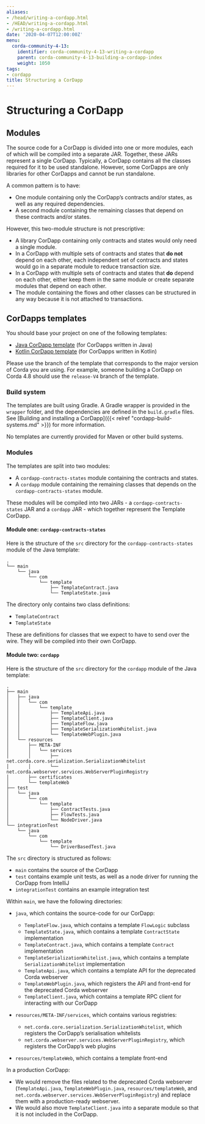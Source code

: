 ```yaml
---
aliases:
- /head/writing-a-cordapp.html
- /HEAD/writing-a-cordapp.html
- /writing-a-cordapp.html
date: '2020-04-07T12:00:00Z'
menu:
  corda-community-4-13:
    identifier: corda-community-4-13-writing-a-cordapp
    parent: corda-community-4-13-building-a-cordapp-index
    weight: 1050
tags:
- cordapp
title: Structuring a CorDapp
---
```



# Structuring a CorDapp




## Modules

The source code for a CorDapp is divided into one or more modules, each of which will be compiled into a separate JAR.
Together, these JARs represent a single CorDapp. Typically, a CorDapp contains all the classes required for it to be
used standalone. However, some CorDapps are only libraries for other CorDapps and cannot be run standalone.

A common pattern is to have:


* One module containing only the CorDapp’s contracts and/or states, as well as any required dependencies.
* A second module containing the remaining classes that depend on these contracts and/or states.

However, this two-module structure is not prescriptive:

* A library CorDapp containing only contracts and states would only need a single module.
* In a CorDapp with multiple sets of contracts and states that **do not** depend on each other, each independent set of
contracts and states would go in a separate module to reduce transaction size.
* In a CorDapp with multiple sets of contracts and states that **do** depend on each other, either keep them in the
same module or create separate modules that depend on each other.
* The module containing the flows and other classes can be structured in any way because it is not attached to
transactions.


## CorDapps templates

You should base your project on one of the following templates:

* [Java CorDapp template](https://github.com/corda/cordapp-template-java/tree/release/4.13) (for CorDapps written in Java)
* [Kotlin CorDapp template](https://github.com/corda/cordapp-template-kotlin/tree/release/4.13) (for CorDapps written in Kotlin)

Please use the branch of the template that corresponds to the major version of Corda you are using. For example,
someone building a CorDapp on Corda 4.8 should use the `release-V4` branch of the template.


### Build system

The templates are built using Gradle. A Gradle wrapper is provided in the `wrapper` folder, and the dependencies are
defined in the `build.gradle` files. See [Building and installing a CorDapp]({{< relref "cordapp-build-systems.md" >}}) for more information.

No templates are currently provided for Maven or other build systems.


### Modules

The templates are split into two modules:


* A `cordapp-contracts-states` module containing the contracts and states.
* A `cordapp` module containing the remaining classes that depends on the `cordapp-contracts-states` module.

These modules will be compiled into two JARs - a `cordapp-contracts-states` JAR and a `cordapp` JAR - which
together represent the Template CorDapp.


#### Module one: `cordapp-contracts-states`

Here is the structure of the `src` directory for the `cordapp-contracts-states` module of the Java template:

```none
.
└── main
    └── java
        └── com
            └── template
                ├── TemplateContract.java
                └── TemplateState.java
```

The directory only contains two class definitions:


* `TemplateContract`
* `TemplateState`

These are definitions for classes that we expect to have to send over the wire. They will be compiled into their own
CorDapp.


#### Module two: `cordapp`

Here is the structure of the `src` directory for the `cordapp` module of the Java template:

```none
.
├── main
│   ├── java
│   │   └── com
│   │       └── template
│   │           ├── TemplateApi.java
│   │           ├── TemplateClient.java
│   │           ├── TemplateFlow.java
│   │           ├── TemplateSerializationWhitelist.java
│   │           └── TemplateWebPlugin.java
│   └── resources
│       ├── META-INF
│       │   └── services
│       │       ├── net.corda.core.serialization.SerializationWhitelist
│       │       └── net.corda.webserver.services.WebServerPluginRegistry
│       ├── certificates
│       └── templateWeb
├── test
│   └── java
│       └── com
│           └── template
│               ├── ContractTests.java
│               ├── FlowTests.java
│               └── NodeDriver.java
└── integrationTest
    └── java
        └── com
            └── template
                └── DriverBasedTest.java
```

The `src` directory is structured as follows:


* `main` contains the source of the CorDapp
* `test` contains example unit tests, as well as a node driver for running the CorDapp from IntelliJ
* `integrationTest` contains an example integration test

Within `main`, we have the following directories:


* `java`, which contains the source-code for our CorDapp:

    * `TemplateFlow.java`, which contains a template `FlowLogic` subclass
    * `TemplateState.java`, which contains a template `ContractState` implementation
    * `TemplateContract.java`, which contains a template `Contract` implementation
    * `TemplateSerializationWhitelist.java`, which contains a template `SerializationWhitelist` implementation
    * `TemplateApi.java`, which contains a template API for the deprecated Corda webserver
    * `TemplateWebPlugin.java`, which registers the API and front-end for the deprecated Corda webserver
    * `TemplateClient.java`, which contains a template RPC client for interacting with our CorDapp



* `resources/META-INF/services`, which contains various registries:

    * `net.corda.core.serialization.SerializationWhitelist`, which registers the CorDapp’s serialisation whitelists
    * `net.corda.webserver.services.WebServerPluginRegistry`, which registers the CorDapp’s web plugins



* `resources/templateWeb`, which contains a template front-end

In a production CorDapp:


* We would remove the files related to the deprecated Corda webserver (`TemplateApi.java`,
`TemplateWebPlugin.java`, `resources/templateWeb`, and `net.corda.webserver.services.WebServerPluginRegistry`)
and replace them with a production-ready webserver.
* We would also move `TemplateClient.java` into a separate module so that it is not included in the CorDapp.
